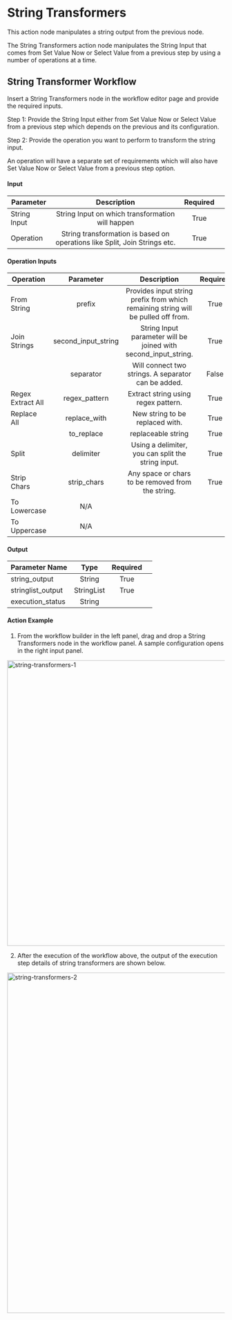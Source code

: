 # String Transformers

This action node manipulates a string output from the previous node. 

The String Transformers action node manipulates the String Input that comes from Set Value Now or Select Value from a previous step by using a number of operations at a time. 

## String Transformer Workflow 

Insert a String Transformers node in the workflow editor page and provide the required inputs. 

Step 1: Provide the String Input either from Set Value Now or Select Value from a previous step which depends on the previous and its configuration. 

Step 2: Provide the operation you want to perform to transform the string input.  

An operation will have a separate set of requirements which will also have Set Value Now or Select Value from a previous step option.  

#### Input 

|       Parameter     |                                     Description                                 |      Required  |   |
|---------------------|:-------------------------------------------------------------------------------:|:--------------:|---|
|       String Input  |     String Input on which transformation will happen                            |     True       |   |
|      Operation      |     String transformation is based on operations like Split, Join Strings etc.  |     True       |   |

#### Operation Inputs 

|       Operation         |           Parameter      |                                         Description                                     |      Required  |   |
|-------------------------|:------------------------:|:---------------------------------------------------------------------------------------:|:--------------:|---|
|      From String        |     prefix               |     Provides input string prefix from which remaining string will be pulled off from.   |     True       |   |
|      Join Strings       |     second_input_string  |     String Input parameter will be joined with second_input_string.                     |     True       |   |
|                         |     separator            |     Will connect two strings. A separator can be added.                                 |     False      |   |
|      Regex Extract All  |     regex_pattern        |     Extract string using regex pattern.                                                 |     True       |   |
|      Replace All        |     replace_with         |     New string to be replaced with.                                                     |     True       |   |
|                         |     to_replace           |     replaceable string                                                                  |     True       |   |
|      Split              |     delimiter            |     Using a delimiter, you can split the string input.                                  |     True       |   |
|      Strip Chars        |     strip_chars          |     Any space or chars to be removed from the string.                                   |     True       |   |
|      To Lowercase       |     N/A                  |                                                                                         |                |   |
|      To Uppercase       |     N/A                  |                                                                                         |                |   |

#### Output

|       Parameter Name    |         Type    |      Required  |   |
|-------------------------|:---------------:|:--------------:|---|
|      string_output      |     String      |     True       |   |
|      stringlist_output  |     StringList  |     True       |   |
|      execution_status   |     String      |                |   |

#### Action Example 

1. From the workflow builder in the left panel, drag and drop a String Transformers node in the workflow panel. A sample configuration opens in the right input panel. 

<img width="660" alt="string-transformers-1" src="https://github.com/spotinst/help/assets/106514736/710a2b24-55fb-4382-af97-67ddbefa79a0" />


2. After the execution of the workflow above, the output of the execution step details of string transformers are shown below.  

<img width="787" alt="string-transformers-2" src="https://github.com/spotinst/help/assets/106514736/9d893bc7-1434-44de-b09e-b195d616ca95" />
